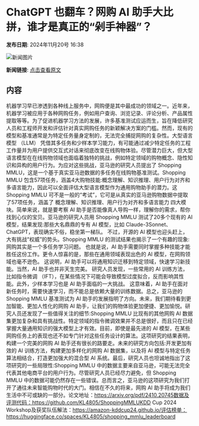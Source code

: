 # ChatGPT 也翻车？网购 AI 助手大比拼，谁才是真正的“剁手神器”？

**发布日期**: 2024年11月20号 16:38

![新闻图片](https://pic.chinaz.com/picmap/thumb/201811151633427930_12.jpg)

**新闻链接**: [点击查看原文](https://www.aibase.com/zh/news/13360)

## 内容

机器学习早已渗透到各种线上服务中，网购便是其中最成功的领域之一。近年来，机器学习被应用于各种网购任务，例如用户查询、浏览记录、评论分析、产品属性提取等等。为了促进机器学习方法的发展，许多基准测试应运而生，旨在降低研究人员和工程师开发和评估针对真实网购任务的新颖解决方案的门槛。然而，现有的模型和基准通常是为特定任务量身定制的，无法完全捕捉网购的复杂性。大型语言模型 （LLM） 凭借其多任务和少样本学习能力，有可能通过减少特定任务的工程工作量并为用户提供交互式对话来彻底改变在线购物体验。尽管潜力巨大，但大型语言模型在在线购物领域也面临着独特的挑战，例如特定领域的购物概念、隐性知识和异构的用户行为。为应对这些挑战，亚马逊的研究人员提出了 Shopping MMLU，这是一个基于真实亚马逊数据的多任务在线购物基准测试。Shopping MMLU 包含57项任务，涵盖4大购物技能:概念理解、知识推理、用户行为对齐和多语言能力，因此可以全面评估大型语言模型作为通用购物助手的潜力。这 Shopping MMLU 可不是一般的“考试”，它可是从真实的亚马逊购物数据中提取了57项任务，涵盖了 概念理解、知识推理、用户行为对齐和多语言能力 四大模块。简单来说，就是要考察 AI 助手是否能像真人导购一样，理解你的需求，帮你找到心仪的宝贝。亚马逊的研究人员用 Shopping MMLU 测试了20多个现有的 AI 模型，结果发现:那些大名鼎鼎的专有 AI 模型，比如 Claude-3Sonnet、ChatGPT，表现确实不俗，稳坐第一梯队。 不过，开源的 AI 模型也迎头赶上，大有挑战“权威”的势头。Shopping MMLU 的测试结果也揭示了一个有趣的现象:网购其实是一个多任务学习问题。 也就是说，AI 助手需要同时掌握多种技能才能胜任这份工作。更令人惊喜的是，那些在通用领域表现出色的 AI 模型，在网购领域也毫不逊色。 这说明，AI 助手可以将通用知识迁移到特定领域，快速学习新技能。当然，AI 助手也并非天生完美。 研究人员发现，一些常用的 AI 训练方法，比如指令微调 （IFT），在某些情况下可能会导致模型过度拟合，反而影响其性能。此外，少样本学习也是 AI 助手面临的一大挑战。 这意味着，AI 助手在面对新任务时，需要快速学习，而不能总是依赖大量的训练数据。总之，亚马逊的 Shopping MMLU 基准测试为 AI 助手的发展指明了方向。未来，我们期待看到更加智能、更加人性化的网购 AI 助手，让我们的购物体验更加便捷、更加愉悦。研究人员还发现了一些值得关注的细节:Shopping MMLU 比现有的其他网购 AI 数据集更加复杂和具有挑战性。特定领域的指令微调效果并不总是很好，而且只在已经掌握大量通用知识的强大模型上才有效。目前，即使是最先进的 AI 模型，在某些网购任务上的表现也还不如专门针对这些任务设计的算法。这项研究的结果表明，构建一个完美的网购 AI 助手还有很长的路要走。未来的研究方向包括:开发更加有效的 AI 训练方法，构建更加多样化的网购 AI 数据集，以及将 AI 模型与特定任务算法相结合，打造更加强大的混合型 AI 系统。最后，研究人员也坦诚地指出了这项研究的一些局限性:Shopping MMLU 中的数据主要来自亚马逊，可能无法完全代表其他电商平台的用户行为。尽管研究人员已经尽力避免，但 Shopping MMLU 中的数据可能仍然存在一些错误。总而言之，亚马逊的这项研究为我们打开了通往未来智能购物时代的大门。相信在不久的将来，网购 AI 助手将成为我们生活中不可或缺的一部分。论文地址：https://arxiv.org/pdf/2410.20745数据及评测代码：https://github.com/KL4805/ShoppingMMLUKDD Cup 2024 Workshop及获奖队伍解法：https://amazon-kddcup24.github.io/评估榜单：https://huggingface.co/spaces/KL4805/shopping_mmlu_leaderboard
